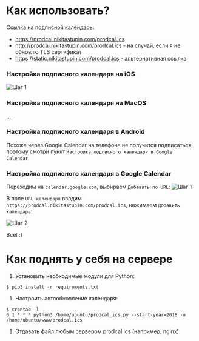 # Как использовать?
Ссылка на подписной календарь:
- https://prodcal.nikitastupin.com/prodcal.ics
- http://prodcal.nikitastupin.com/prodcal.ics - на случай, если я не обновлю TLS сертификат
- https://static.nikitastupin.com/prodcal.ics - альтернативная ссылка

### Настройка подписного календаря на iOS
![Шаг 1](doc/iphone-guide.jpg)

### Настройка подписного календаря на MacOS
...

### Настройка подписного календаря в Android

Похоже через Google Calendar на телефоне не получится подписаться, поэтому смотри пункт `Настройка подписного календаря в Google Calendar`.

### Настройка подписного календаря в Google Calendar

Переходим на `calendar.google.com`, выбираем `Добавить по URL`:
![Шаг 1](doc/google_calendar_step_1.png)

В поле `URL календаря` вводим `https://prodcal.nikitastupin.com/prodcal.ics`, нажимаем `Добавить календарь`:

![Шаг 2](doc/google_calendar_step_2.png)

Все! :)

# Как поднять у себя на сервере
1. Установить необходимые модули для Python:
```
$ pip3 install -r requirements.txt
```
1. Настроить автообновление календаря:
```
$ crontab -l
0 1 * * * python3 /home/ubuntu/prodcal_ics.py --start-year=2018 -o /home/ubuntu/www/prodcal.ics
```
1. Отдавать файл любым сервером prodcal.ics (например, nginx)
